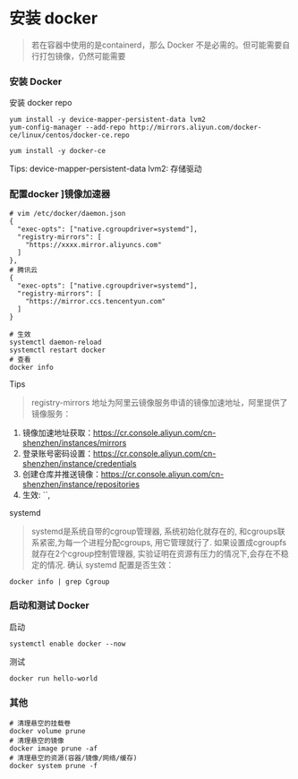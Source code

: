 # 安装 docker

> 若在容器中使用的是containerd，那么 Docker 不是必需的。但可能需要自行打包镜像，仍然可能需要

### 安装  Docker
安装 docker repo
```shell
yum install -y device-mapper-persistent-data lvm2
yum-config-manager --add-repo http://mirrors.aliyun.com/docker-ce/linux/centos/docker-ce.repo

yum install -y docker-ce
```
Tips: device-mapper-persistent-data lvm2: 存储驱动


### 配置docker ]镜像加速器

```shell
# vim /etc/docker/daemon.json
{
  "exec-opts": ["native.cgroupdriver=systemd"],
  "registry-mirrors": [
    "https://xxxx.mirror.aliyuncs.com"
  ]
},
# 腾讯云
{
  "exec-opts": ["native.cgroupdriver=systemd"],
  "registry-mirrors": [
    "https://mirror.ccs.tencentyun.com"
  ]
}

# 生效
systemctl daemon-reload
systemctl restart docker
# 查看
docker info
```

Tips
> registry-mirrors 地址为阿里云镜像服务申请的镜像加速地址，阿里提供了镜像服务：
1. 镜像加速地址获取：https://cr.console.aliyun.com/cn-shenzhen/instances/mirrors
2. 登录账号密码设置：https://cr.console.aliyun.com/cn-shenzhen/instance/credentials
3. 创建仓库并推送镜像：https://cr.console.aliyun.com/cn-shenzhen/instance/repositories
4. 生效: ``,


systemd
> systemd是系统自带的cgroup管理器, 系统初始化就存在的, 和cgroups联系紧密,为每一个进程分配cgroups, 用它管理就行了. 如果设置成cgroupfs就存在2个cgroup控制管理器, 实验证明在资源有压力的情况下,会存在不稳定的情况.
确认 systemd 配置是否生效：
```shell
docker info | grep Cgroup
```

### 启动和测试 Docker
启动
```shell
systemctl enable docker --now
```

测试
```shell
docker run hello-world
```

### 其他

```shell
# 清理悬空的挂载卷
docker volume prune
# 清理悬空的镜像
docker image prune -af
# 清理悬空的资源(容器/镜像/网络/缓存)
docker system prune -f
```

